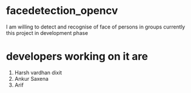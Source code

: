 # facedetection_opencv
I am willing to detect and recognise of face of persons in groups
currently this project in development phase
<h1> developers working on it are </h1>
<ol>
<li> Harsh vardhan dixit</li>
<li> Ankur Saxena</li>
<li> Arif  </li>
</ol>
